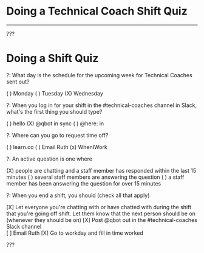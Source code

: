 # Doing a Technical Coach Shift Quiz
---

???

# Doing a Shift Quiz 

?: What day is the schedule for the upcoming week for Technical Coaches sent out? 

( ) Monday 
( ) Tuesday 
(X) Wednesday 

?: When you log in for your shift in the #technical-coaches channel in Slack, what's the first thing you should type?

( ) hello
(X) @qbot in sync
( ) @here: in

?: Where can you go to request time off? 

( ) learn.co 
( ) Email Ruth
(x) WhenIWork

?: An active question is one where

(X) people are chatting and a staff member has responded within the last 15 minutes
( ) several staff members are answering the question
( ) a staff member has been answering the question for over 15 minutes

?: When you end a shift, you should (check all that apply)

[X] Let everyone you're chatting with or have chatted with during the shift that you're going off shift. Let them know that the next person should be on (whenever they should be on) 
[X] Post @qbot out in the #technical-coaches Slack channel  
[ ] Email Ruth
[X] Go to workday and fill in time worked

???
